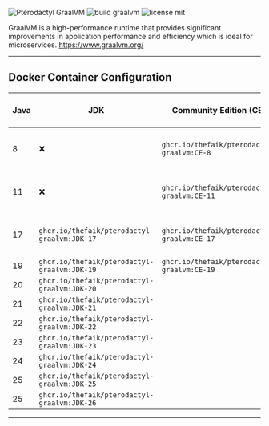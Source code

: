 ![Pterodactyl GraalVM](https://user-images.githubusercontent.com/18230443/209179431-6adf6e6c-09fd-4501-b420-90c5b1dd09e1.jpg)
![build graalvm](https://github.com/thefaik/pterodactyl-graalvm/actions/workflows/docker-image.yml/badge.svg)
![license mit](https://img.shields.io/badge/license-MIT-green)

GraalVM is a high-performance runtime that provides significant improvements in application performance and efficiency which is ideal for microservices. https://www.graalvm.org/

___

## Docker Container Configuration

| Java | JDK                                        	     | Community Edition (CE)                             | Enterprise Edition (EE)         |
|------|-----------------------------------------------------|----------------------------------------------------|---------------------------------|
| 8    | ❌                                                  | `ghcr.io/thefaik/pterodactyl-graalvm:CE-8`  | (Not available at the moment)  |
| 11   | ❌                                                  | `ghcr.io/thefaik/pterodactyl-graalvm:CE-11` | (Not available at the moment)  |
| 17   | `ghcr.io/thefaik/pterodactyl-graalvm:JDK-17` | `ghcr.io/thefaik/pterodactyl-graalvm:CE-17` | (Not available at the moment)   |
| 19   | `ghcr.io/thefaik/pterodactyl-graalvm:JDK-19` | `ghcr.io/thefaik/pterodactyl-graalvm:CE-19` | ❌                             |
| 20   | `ghcr.io/thefaik/pterodactyl-graalvm:JDK-20` |                                                    | ❌                             |
| 21   | `ghcr.io/thefaik/pterodactyl-graalvm:JDK-21` |                                                    | ❌                             |
| 22   | `ghcr.io/thefaik/pterodactyl-graalvm:JDK-22` |                                                    | ❌                             |
| 23   | `ghcr.io/thefaik/pterodactyl-graalvm:JDK-23` |                                                    | ❌                             |
| 24   | `ghcr.io/thefaik/pterodactyl-graalvm:JDK-24` |                                                    | ❌                             |
| 25   | `ghcr.io/thefaik/pterodactyl-graalvm:JDK-25` |                                                    | ❌                             |
| 25   | `ghcr.io/thefaik/pterodactyl-graalvm:JDK-26` |                                                    | 

___

